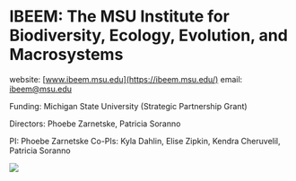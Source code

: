 # IBEEM: The MSU Institute for Biodiversity, Ecology, Evolution, and Macrosystems

website: [www.ibeem.msu.edu](https://ibeem.msu.edu/)
email: ibeem@msu.edu

Funding: Michigan State University (Strategic Partnership Grant)

Directors: Phoebe Zarnetske, Patricia Soranno

PI: Phoebe Zarnetske 
Co-PIs: Kyla Dahlin, Elise Zipkin, Kendra Cheruvelil, Patricia Soranno

<img src="https://ibeem.msu.edu/uploads/1/4/1/0/141079944/ibeem-spg-logo-globe1-circle-web_orig.png" class="inline"/>
